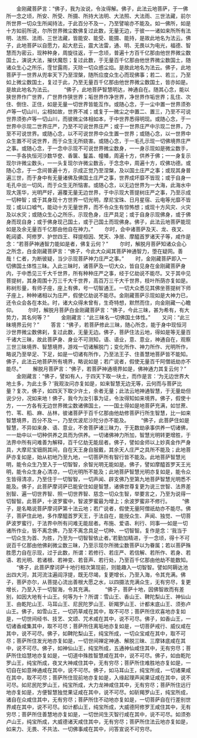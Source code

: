 <!-- { "loadSidebar": true } -->
　　金刚藏菩萨言：“佛子，我为汝说，令汝得解。佛子，此法云地菩萨，于一佛所一念之顷，所安、所受、所摄、所持大法明、大法照、大法雨、三世法藏，前尔所世界一切众生所闻持法，于此百分不及一，乃至譬喻亦不能及。如一佛所，如是十方如前所说，尔所世界微尘数佛复过此数，无量无边，于彼一一诸如来所所有法明、法照、法雨、三世法藏，皆能安、能受、能摄、能持，是故此地名为法云。佛子，此地菩萨以自愿力，起大悲云，震大法雷，通、明、无畏以为电光，福德、智慧而为密云，现种种身，周旋往返，于一念顷，普遍十方百千亿那由他世界微尘数国土，演说大法，摧伏魔怨；复过此数，于无量百千亿那由他世界微尘数国土，随诸众生心之所乐，霔甘露雨，灭除一切众惑尘焰。是故此地名为法云。佛子，此地菩萨于一世界从兜率天下乃至涅槃，随所应度众生心而现佛事；若二、若三，乃至如上微尘数国土，复过于此，乃至无量百千亿那由他世界微尘数国土，皆亦如是。是故此地名为法云。
　　“佛子，此地菩萨智慧明达，神通自在。随其心念，能以狭世界作广世界，广世界作狭世界；垢世界作净世界，净世界作垢世界；乱住、次住、倒住、正住，如是无量一切世界皆能互作。或随心念，于一尘中置一世界须弥卢等一切山川，尘相如故，世界不减；或复于一微尘之中置二、置三，乃至不可说世界须弥卢等一切山川，而彼微尘体相如本，于中世界悉得明现。或随心念，于一世界中示现二世界庄严，乃至不可说世界庄严；或于一世界庄严中示现二世界，乃至不可说世界。或随心念，以不可说世界中众生置一世界；或随心念，以一世界中众生置不可说世界，而于众生无所娆害。或随心念，于一毛孔示现一切佛境界庄严之事。或随心念，于一念中示现不可说世界微尘数身，一一身示现如是微尘数手，一一手各执恒河沙数华奁、香箧、鬘盖、幢幡，周遍十方，供养于佛；一一身复示现尔许微尘数头，一一头复现尔许微尘数舌，于念念中，周遍十方，叹佛功德。或随心念，于一念间普遍十方，示成正觉乃至涅槃，及以国土庄严之事；或现其身普遍三世，而于身中有无量诸佛及佛国土庄严之事，世界成坏靡不皆现；或于自身一毛孔中出一切风，而于众生无所恼害。或随心念，以无边世界为一大海，此海水中现大莲华，光明严好，遍覆无量无边世界，于中示现大菩提树庄严之事，乃至示成一切种智；或于其身现十方世界一切光明，摩尼宝珠、日月星宿、云电等光靡不皆现；或以口嘘气，能动十方无量世界，而不令众生有惊怖想；或现十方风灾、火灾及以水灾；或随众生心之所乐，示现色身，庄严具足；或于自身示现佛身，或于佛身而现自身；或于佛身现己国土，或于己国土而现佛身。佛子，此法云地菩萨能现如是及余无量百千亿那由他自在神力。”
　　尔时，会中诸菩萨及天、龙、夜叉、乾闼婆、阿修罗、护世四王、释提桓因、梵天、净居、摩醯首罗诸天子等，咸作是念：“若菩萨神通智力能如是者，佛复云何？”
　　尔时，解脱月菩萨知诸众会心之所念，白金刚藏菩萨言：“佛子，今此大众闻其菩萨神通智力，堕在疑网。善哉！仁者，为断彼疑，当少示现菩萨神力庄严之事。”
　　时，金刚藏菩萨即入一切佛国土体性三昧。入此三昧时，诸菩萨及一切大众，皆自见身在金刚藏菩萨身内，于中悉见三千大千世界，所有种种庄严之事，经于亿劫说不能尽。又于其中见菩提树，其身周围十万三千大千世界，高百万三千大千世界，枝叶所荫亦复如是。称树形量，有师子座，座上有佛，号一切智通王。一切大众悉见其佛坐菩提树下师子座上，种种诸相以为庄严，假使亿劫说不能尽。金刚藏菩萨示现如是大神力已，还令众会各在本处。时，诸大众得未曾有，生奇特想，默然而住，向金刚藏一心瞻仰。
　　尔时，解脱月菩萨白金刚藏菩萨言：“佛子，今此三昧，甚为希有，有大势力，其名何等？”
　　金刚藏言：“此三昧名一切佛国土体性。”
　　又问：“此三昧境界云何？”
　　答言：“佛子，若菩萨修此三昧，随心所念，能于身中现恒河沙世界微尘数佛刹，复过此数，无量无边。佛子，菩萨住法云地，得如是等无量百千诸大三昧，故此菩萨身、身业不可测知，语、语业，意、意业，神通自在，观察三世三昧境界、智慧境界，游戏一切诸解脱门；变化所作、神力所作、光明所作，略说乃至举足、下足，如是一切诸有所作，乃至法王子、住善慧地菩萨皆不能知。佛子，此法云地菩萨所有境界，略说如是；若广说者，假使无量百千阿僧祇劫亦不能尽。”
　　解脱月菩萨言：“佛子，若菩萨神通境界如是，佛神通力其复云何？”
　　金刚藏言：“佛子，譬如有人，于四天下取一块土，而作是言：‘为无边世界大地土多，为此土多？’我观汝问亦复如是，如来智慧无边无等，云何而与菩萨比量？复次，佛子，如四天下取少许土，余者无量；此法云地神通智慧，于无量劫但说少分，况如来地！佛子，我今为汝引事为证，令汝得知如来境界。佛子，假使十方，一一方各有无边世界微尘数诸佛国土，一一国土得如是地菩萨充满，如甘蔗、竹、苇、稻、麻、丛林，彼诸菩萨于百千亿那由他劫修菩萨行所生智慧，比一如来智慧境界，百分不及一，乃至优波尼沙陀分亦不能及。
　　“佛子，此菩萨住如是智慧，不异如来身、语、意业，不舍菩萨诸三昧力，于无数劫承事供养一切诸佛，一一劫中以一切种供养之具而为供养。一切诸佛神力所加，智慧光明转更增胜，于法界中所有问难善为解释，百千亿劫无能屈者。佛子，譬如金师以上妙真金作严身具，大摩尼宝钿厕其间，自在天王身自服戴，其余天人庄严之具所不能及；此地菩萨亦复如是，始从初地乃至九地，一切菩萨所有智行皆不能及。此地菩萨智慧光明，能令众生乃至入于一切智智，余智光明无能如是。佛子，譬如摩醯首罗天王光明，能令众生身心清凉，一切光明所不能及；此地菩萨智慧光明亦复如是，能令众生皆得清凉，乃至住于一切智智，一切声闻、辟支佛乃至第九地菩萨智慧光明悉不能及。佛子，此菩萨摩诃萨已能安住如是智慧，诸佛世尊复更为说三世智、法界差别智、遍一切世界智、照一切世界智、慈念一切众生智，举要言之，乃至为说得一切智智。此菩萨，十波罗蜜中，智波罗蜜最为增上；余波罗蜜非不修行。
　　“佛子，是名略说菩萨摩诃萨第十法云地；若广说者，假使无量阿僧祇劫亦不能尽。佛子，菩萨住此地，多作摩醯首罗天王，于法自在，能授众生、声闻、独觉、一切菩萨波罗蜜行，于法界中所有问难无能屈者。布施、爱语、利行、同事──如是一切诸所作业，皆不离念佛，乃至不离念具足一切种、一切智智。复作是念：‘我当于一切众生为首、为胜，乃至为一切智智依止者。’若勤加精进，于一念顷，得十不可说百千亿那由他佛刹微尘数三昧，乃至示现尔所微尘数菩萨以为眷属；若以菩萨殊胜愿力自在示现，过于此数，所谓：若修行、若庄严、若信解、若所作、若身、若语、若光明、若诸根、若神变、若音声、若行处，乃至百千亿那由他劫不能数知。
　　“佛子，此菩萨摩诃萨十地行相次第现前，则能趣入一切智智。譬如阿耨达池出四大河，其河流注遍阎浮提，既无尽竭，复更增长，乃至入海，令其充满。佛子，菩萨亦尔，从菩提心流出善根大愿之水，以四摄法充满众生，无有穷尽，复更增长，乃至入于一切智海，令其充满。
　　“佛子，菩萨十地，因佛智故而有差别，如因大地有十山王。何等为十？所谓：雪山王、香山王、鞞陀梨山王、神仙山王、由乾陀山王、马耳山王、尼民陀罗山王、斫羯罗山王、计都末底山王、须弥卢山王。佛子，如雪山王，一切药草咸在其中，取不可尽；菩萨所住欢喜地亦复如是，一切世间经书、技艺、文颂、咒术咸在其中，说不可尽。佛子，如香山王，一切诸香咸集其中，取不可尽；菩萨所住离垢地亦复如是，一切菩萨戒行、威仪咸在其中，说不可尽。佛子，如鞞陀梨山王，纯宝所成，一切众宝咸在其中，取不可尽；菩萨所住发光地亦复如是，一切世间禅定神通、解脱三昧、三摩钵底咸在其中，说不可尽。佛子，如神仙山王，纯宝所成，五通神仙咸住其中，无有穷尽；菩萨所住焰慧地亦复如是，一切道中殊胜智慧咸在其中，说不可尽。佛子，如由乾陀罗山王，纯宝所成，夜叉大神咸住其中，无有穷尽；菩萨所住难胜地亦复如是，一切自在如意神通咸在其中，说不可尽。佛子，如马耳山王，纯宝所成，一切诸果咸在其中，取不可尽；菩萨所住现前地亦复如是，入缘起理声闻果证咸在其中，说不可尽。如尼民陀罗山王，纯宝所成，大力龙神咸住其中，无有穷尽；菩萨所住远行地亦复如是，方便智慧独觉果证咸在其中，说不可尽。如斫羯罗山王，纯宝所成，诸自在众咸住其中，无有穷尽；菩萨所住不动地亦复如是，一切菩萨自在行差别世界咸在其中，说不可尽。如计都山王，纯宝所成，大威德阿修罗王咸住其中，无有穷尽；菩萨所住善慧地亦复如是，一切世间生灭智行咸在其中，说不可尽。如须弥卢山王，纯宝所成，大威德诸天咸住其中，无有穷尽；菩萨所住法云地亦复如是，如来力、无畏、不共法、一切佛事咸在其中，问答宣说不可穷尽。

